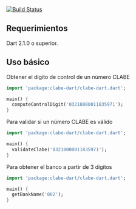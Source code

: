 [![Build Status](https://travis-ci.com/cuenca-mx/clabe-dart.svg?branch=master)](https://travis-ci.com/cuenca-mx/clabe-dart)

## Requerimientos
Dart 2.1.0 o superior.

## Uso básico
Obtener el dígito de control de un número CLABE
```dart
import 'package:clabe-dart/clabe-dart.dart';

main() {
  computeControlDigit('03218000011835971');
}
```

Para validar si un número CLABE es válido
```dart
import 'package:clabe-dart/clabe-dart.dart';

main() {
  validateClabe('03218000011835971');
}
```

Para obtener el banco a partir de 3 dígitos
```dart
import 'package:clabe-dart/clabe-dart.dart';

main() {
  getBankName('002');
}
```
